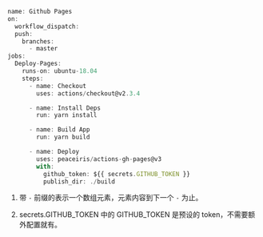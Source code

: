 ```ts
name: Github Pages
on:
  workflow_dispatch:
  push:
    branches:
      - master
jobs:
  Deploy-Pages:
    runs-on: ubuntu-18.04
    steps:
      - name: Checkout
        uses: actions/checkout@v2.3.4

      - name: Install Deps
        run: yarn install

      - name: Build App
        run: yarn build

      - name: Deploy
        uses: peaceiris/actions-gh-pages@v3
        with:
          github_token: ${{ secrets.GITHUB_TOKEN }}
          publish_dir: ./build

```

1. 带 `-` 前缀的表示一个数组元素，元素内容到下一个 `-` 为止。

2. secrets.GITHUB_TOKEN 中的 GITHUB_TOKEN 是预设的 token，不需要额外配置就有。

